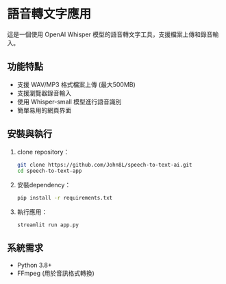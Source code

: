 # 語音轉文字應用

這是一個使用 OpenAI Whisper 模型的語音轉文字工具，支援檔案上傳和錄音輸入。

## 功能特點
- 支援 WAV/MP3 格式檔案上傳 (最大500MB)
- 支援瀏覽器錄音輸入
- 使用 Whisper-small 模型進行語音識別
- 簡單易用的網頁界面

## 安裝與執行

1. clone repository：
   ```bash
   git clone https://github.com/John8L/speech-to-text-ai.git
   cd speech-to-text-app
   ```

2. 安裝dependency：
   ```bash
   pip install -r requirements.txt
   ```

3. 執行應用：
   ```bash
   streamlit run app.py
   ```

## 系統需求
- Python 3.8+
- FFmpeg (用於音訊格式轉換)